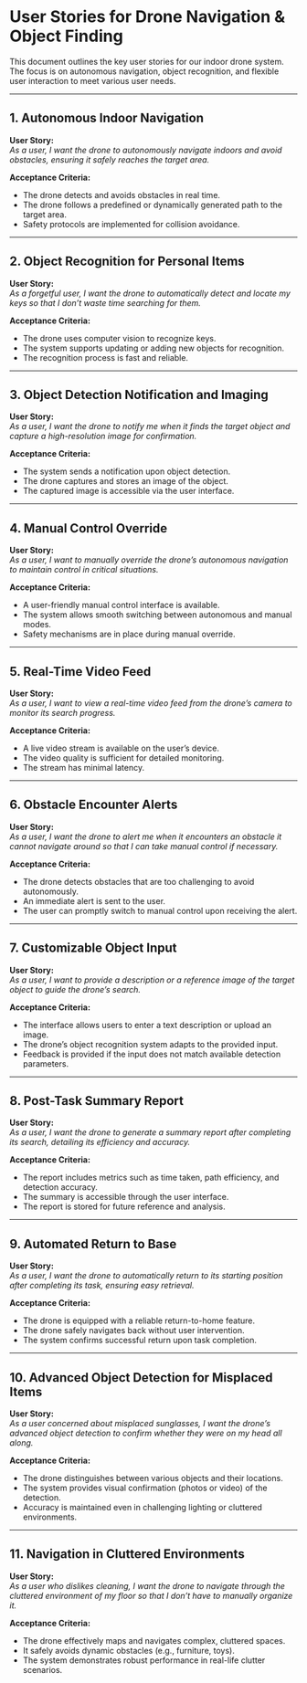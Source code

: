# User Stories for Drone Navigation & Object Finding

This document outlines the key user stories for our indoor drone system. The focus is on autonomous navigation, object recognition, and flexible user interaction to meet various user needs.

---

## 1. Autonomous Indoor Navigation
**User Story:**  
_As a user, I want the drone to autonomously navigate indoors and avoid obstacles, ensuring it safely reaches the target area._

**Acceptance Criteria:**
- The drone detects and avoids obstacles in real time.
- The drone follows a predefined or dynamically generated path to the target area.
- Safety protocols are implemented for collision avoidance.

---

## 2. Object Recognition for Personal Items
**User Story:**  
_As a forgetful user, I want the drone to automatically detect and locate my keys so that I don’t waste time searching for them._

**Acceptance Criteria:**
- The drone uses computer vision to recognize keys.
- The system supports updating or adding new objects for recognition.
- The recognition process is fast and reliable.

---

## 3. Object Detection Notification and Imaging
**User Story:**  
_As a user, I want the drone to notify me when it finds the target object and capture a high-resolution image for confirmation._

**Acceptance Criteria:**
- The system sends a notification upon object detection.
- The drone captures and stores an image of the object.
- The captured image is accessible via the user interface.

---

## 4. Manual Control Override
**User Story:**  
_As a user, I want to manually override the drone’s autonomous navigation to maintain control in critical situations._

**Acceptance Criteria:**
- A user-friendly manual control interface is available.
- The system allows smooth switching between autonomous and manual modes.
- Safety mechanisms are in place during manual override.

---

## 5. Real-Time Video Feed
**User Story:**  
_As a user, I want to view a real-time video feed from the drone’s camera to monitor its search progress._

**Acceptance Criteria:**
- A live video stream is available on the user’s device.
- The video quality is sufficient for detailed monitoring.
- The stream has minimal latency.

---

## 6. Obstacle Encounter Alerts
**User Story:**  
_As a user, I want the drone to alert me when it encounters an obstacle it cannot navigate around so that I can take manual control if necessary._

**Acceptance Criteria:**
- The drone detects obstacles that are too challenging to avoid autonomously.
- An immediate alert is sent to the user.
- The user can promptly switch to manual control upon receiving the alert.

---

## 7. Customizable Object Input
**User Story:**  
_As a user, I want to provide a description or a reference image of the target object to guide the drone’s search._

**Acceptance Criteria:**
- The interface allows users to enter a text description or upload an image.
- The drone’s object recognition system adapts to the provided input.
- Feedback is provided if the input does not match available detection parameters.

---

## 8. Post-Task Summary Report
**User Story:**  
_As a user, I want the drone to generate a summary report after completing its search, detailing its efficiency and accuracy._

**Acceptance Criteria:**
- The report includes metrics such as time taken, path efficiency, and detection accuracy.
- The summary is accessible through the user interface.
- The report is stored for future reference and analysis.

---

## 9. Automated Return to Base
**User Story:**  
_As a user, I want the drone to automatically return to its starting position after completing its task, ensuring easy retrieval._

**Acceptance Criteria:**
- The drone is equipped with a reliable return-to-home feature.
- The drone safely navigates back without user intervention.
- The system confirms successful return upon task completion.

---

## 10. Advanced Object Detection for Misplaced Items
**User Story:**  
_As a user concerned about misplaced sunglasses, I want the drone’s advanced object detection to confirm whether they were on my head all along._

**Acceptance Criteria:**
- The drone distinguishes between various objects and their locations.
- The system provides visual confirmation (photos or video) of the detection.
- Accuracy is maintained even in challenging lighting or cluttered environments.

---

## 11. Navigation in Cluttered Environments
**User Story:**  
_As a user who dislikes cleaning, I want the drone to navigate through the cluttered environment of my floor so that I don’t have to manually organize it._

**Acceptance Criteria:**
- The drone effectively maps and navigates complex, cluttered spaces.
- It safely avoids dynamic obstacles (e.g., furniture, toys).
- The system demonstrates robust performance in real-life clutter scenarios.
